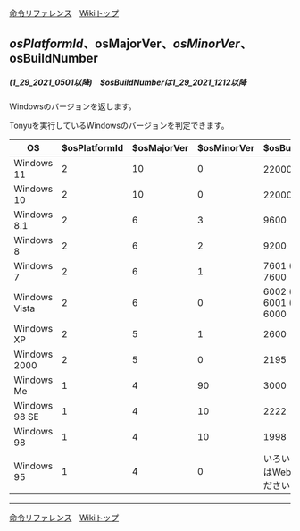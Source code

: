 
[命令リファレンス](./reference)&emsp;[Wikiトップ](./)

<title>命令リファレンス - $osPlatformId、$osMajorVer、$osMinorVer</title>

## $osPlatformId、$osMajorVer、$osMinorVer、$osBuildNumber
##### (1_29_2021_0501以降)　$osBuildNumberは1_29_2021_1212以降

Windowsのバージョンを返します。  

Tonyuを実行しているWindowsのバージョンを判定できます。

|OS|$osPlatformId|$osMajorVer|$osMinorVer|$osBuildNumber|
|-|-|-|-|-|
|Windows 11|2|10|0|22000以上|
|Windows 10|2|10|0|22000未満|
|Windows 8.1|2|6|3|9600|
|Windows 8|2|6|2|9200|
|Windows 7|2|6|1|7601 (SP1)<br>7600|
|Windows Vista|2|6|0|6002 (SP2)<br>6001 (SP1)<br>6000|
|Windows XP|2|5|1|2600|
|Windows 2000|2|5|0|2195|
|Windows Me|1|4|90|3000|
|Windows 98 SE|1|4|10|2222|
|Windows 98|1|4|10|1998|
|Windows 95|1|4|0|いろいろ(詳しくはWebで調べてください)|

***

[命令リファレンス](./reference)&emsp;[Wikiトップ](./)

